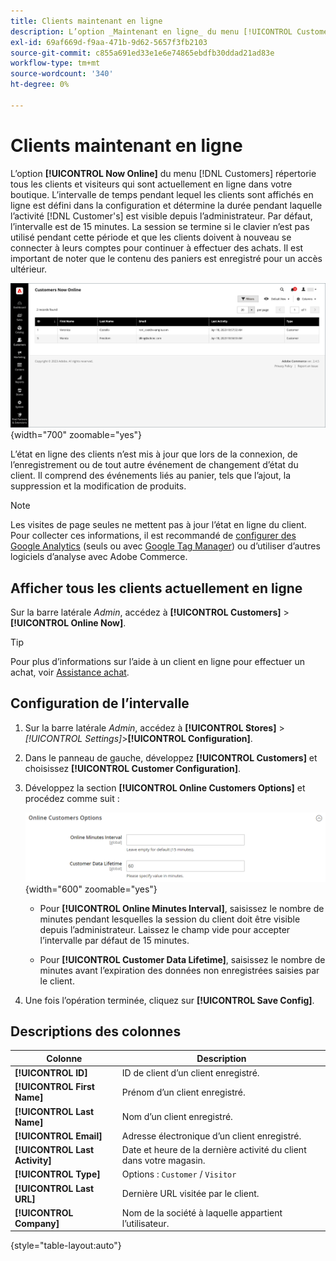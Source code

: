 ```yaml
---
title: Clients maintenant en ligne
description: L’option _Maintenant en ligne_ du menu [!UICONTROL Customers ] répertorie tous les clients et visiteurs qui sont actuellement en ligne dans votre boutique.
exl-id: 69af669d-f9aa-471b-9d62-5657f3fb2103
source-git-commit: c855a691ed33e1e6e74865ebdfb30ddad21ad83e
workflow-type: tm+mt
source-wordcount: '340'
ht-degree: 0%

---
```


# Clients maintenant en ligne

L’option **[!UICONTROL Now Online]** du menu [!DNL Customers] répertorie tous les clients et visiteurs qui sont actuellement en ligne dans votre boutique. L’intervalle de temps pendant lequel les clients sont affichés en ligne est défini dans la configuration et détermine la durée pendant laquelle l’activité [!DNL Customer's] est visible depuis l’administrateur. Par défaut, l’intervalle est de 15 minutes. La session se termine si le clavier n’est pas utilisé pendant cette période et que les clients doivent à nouveau se connecter à leurs comptes pour continuer à effectuer des achats. Il est important de noter que le contenu des paniers est enregistré pour un accès ultérieur.

![Clients en ligne](assets/customers-now-online.png){width="700" zoomable="yes"}

L’état en ligne des clients n’est mis à jour que lors de la connexion, de l’enregistrement ou de tout autre événement de changement d’état du client. Il comprend des événements liés au panier, tels que l’ajout, la suppression et la modification de produits.

>[!NOTE]
>
>Les visites de page seules ne mettent pas à jour l’état en ligne du client. Pour collecter ces informations, il est recommandé de [ configurer des Google Analytics](../merchandising-promotions/google-analytics.md) (seuls ou avec [Google Tag Manager](../merchandising-promotions/google-tag-manager.md)) ou d’utiliser d’autres logiciels d’analyse avec Adobe Commerce.

## Afficher tous les clients actuellement en ligne

Sur la barre latérale _Admin_, accédez à **[!UICONTROL Customers]** > **[!UICONTROL Online Now]**.

>[!TIP]
>
>Pour plus d’informations sur l’aide à un client en ligne pour effectuer un achat, voir [Assistance achat](../stores-purchase/introduction.md#shopping-assistance).

## Configuration de l’intervalle

1. Sur la barre latérale _Admin_, accédez à **[!UICONTROL Stores]** > _[!UICONTROL Settings]_>**[!UICONTROL Configuration]**.

1. Dans le panneau de gauche, développez **[!UICONTROL Customers]** et choisissez **[!UICONTROL Customer Configuration]**.

1. Développez la section **[!UICONTROL Online Customers Options]** et procédez comme suit :

   ![Options du client en ligne](../configuration-reference/customers/assets/customer-configuration-online-customers-options.png){width="600" zoomable="yes"}

   - Pour **[!UICONTROL Online Minutes Interval]**, saisissez le nombre de minutes pendant lesquelles la session du client doit être visible depuis l’administrateur. Laissez le champ vide pour accepter l’intervalle par défaut de 15 minutes.

   - Pour **[!UICONTROL Customer Data Lifetime]**, saisissez le nombre de minutes avant l’expiration des données non enregistrées saisies par le client.

1. Une fois l’opération terminée, cliquez sur **[!UICONTROL Save Config]**.

## Descriptions des colonnes

| Colonne | Description |
| --- | --- |
| **[!UICONTROL ID]** | ID de client d’un client enregistré. |
| **[!UICONTROL First Name]** | Prénom d’un client enregistré. |
| **[!UICONTROL Last Name]** | Nom d’un client enregistré. |
| **[!UICONTROL Email]** | Adresse électronique d’un client enregistré. |
| **[!UICONTROL Last Activity]** | Date et heure de la dernière activité du client dans votre magasin. |
| **[!UICONTROL Type]** | Options : `Customer` / `Visitor` |
| **[!UICONTROL Last URL]** | Dernière URL visitée par le client. |
| **[!UICONTROL Company]** | Nom de la société à laquelle appartient l’utilisateur. |

{style="table-layout:auto"}
